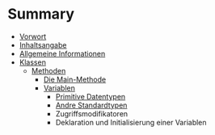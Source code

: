# Summary

* [Vorwort](README.md)
* [Inhaltsangabe](chapter1.md)
* [Allgemeine Informationen](allgemeine_informationen.md)
* [Klassen](klassen.md)
   * [Methoden](methoden.md)
       * [Die Main-Methode](die_main-methode.md)
       * [Variablen](variablen.md)
           * [Primitive Datentypen](primitive_datentypen.md)
           * [Andre Standardtypen](andre_standardtypen.md)
           * Zugriffsmodifikatoren
           * Deklaration und Initialisierung einer Variablen

